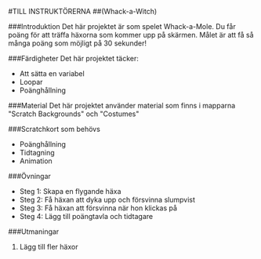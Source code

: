 #TILL INSTRUKTÖRERNA
##(Whack-a-Witch)

###Introduktion
Det här projektet är som spelet Whack-a-Mole. Du får poäng för att träffa häxorna som kommer upp på skärmen. Målet är att få så många poäng som möjligt på 30 sekunder!

###Färdigheter
Det här projektet täcker:
* Att sätta en variabel
* Loopar
* Poänghållning

###Material
Det här projektet använder material som finns i mapparna "Scratch Backgrounds" och "Costumes"

###Scratchkort som behövs
* Poänghållning
* Tidtagning
* Animation

###Övningar
* Steg 1: Skapa en flygande häxa
* Steg 2: Få häxan att dyka upp och försvinna slumpvist
* Steg 3: Få häxan att försvinna när hon klickas på
* Steg 4: Lägg till poängtavla och tidtagare

###Utmaningar
1. Lägg till fler häxor
